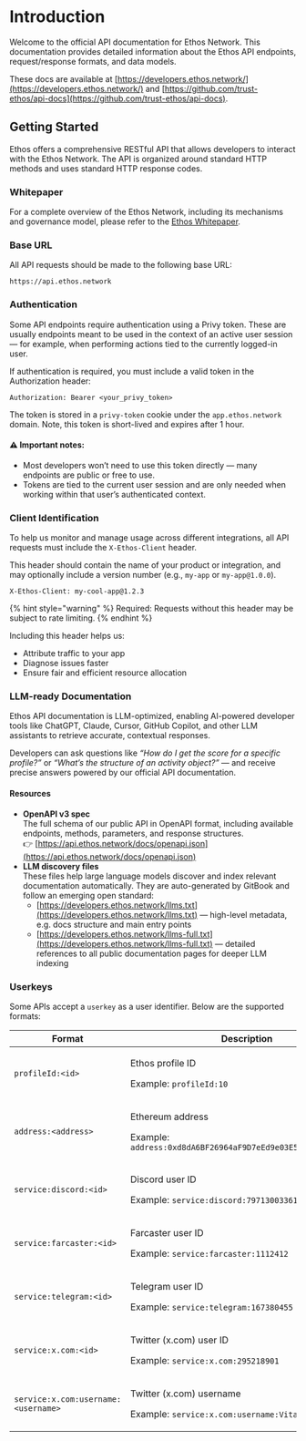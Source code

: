# Introduction

Welcome to the official API documentation for Ethos Network. This documentation provides detailed information about the Ethos API endpoints, request/response formats, and data models.

These docs are available at [https://developers.ethos.network/](https://developers.ethos.network/) and [https://github.com/trust-ethos/api-docs](https://github.com/trust-ethos/api-docs).

## Getting Started

Ethos offers a comprehensive RESTful API that allows developers to interact with the Ethos Network. The API is organized around standard HTTP methods and uses standard HTTP response codes.

### Whitepaper

For a complete overview of the Ethos Network, including its mechanisms and governance model, please refer to the [Ethos Whitepaper](https://whitepaper.ethos.network).

### Base URL

All API requests should be made to the following base URL:

```
https://api.ethos.network
```

### Authentication

Some API endpoints require authentication using a Privy token. These are usually endpoints meant to be used in the context of an active user session — for example, when performing actions tied to the currently logged-in user.

If authentication is required, you must include a valid token in the Authorization header:

```http
Authorization: Bearer <your_privy_token>
```

The token is stored in a `privy-token` cookie under the `app.ethos.network` domain. Note, this token is short-lived and expires after 1 hour.

#### ⚠️ Important notes:

* Most developers won’t need to use this token directly — many endpoints are public or free to use.
* Tokens are tied to the current user session and are only needed when working within that user’s authenticated context.

### Client Identification

To help us monitor and manage usage across different integrations, all API requests must include the `X-Ethos-Client` header.

This header should contain the name of your product or integration, and may optionally include a version number (e.g., `my-app` or `my-app@1.0.0`).

```http
X-Ethos-Client: my-cool-app@1.2.3
```

{% hint style="warning" %}
Required: Requests without this header may be subject to rate limiting.
{% endhint %}

Including this header helps us:

* Attribute traffic to your app
* Diagnose issues faster
* Ensure fair and efficient resource allocation

### LLM-ready Documentation

Ethos API documentation is LLM-optimized, enabling AI-powered developer tools like ChatGPT, Claude, Cursor, GitHub Copilot, and other LLM assistants to retrieve accurate, contextual responses.

Developers can ask questions like _“How do I get the score for a specific profile?”_ or _“What’s the structure of an activity object?”_ — and receive precise answers powered by our official API documentation.

#### Resources

* **OpenAPI v3 spec**\
  The full schema of our public API in OpenAPI format, including available endpoints, methods, parameters, and response structures.\
  👉 [https://api.ethos.network/docs/openapi.json](https://api.ethos.network/docs/openapi.json)
* **LLM discovery files**\
  These files help large language models discover and index relevant documentation automatically. They are auto-generated by GitBook and follow an emerging open standard:
  * [https://developers.ethos.network/llms.txt](https://developers.ethos.network/llms.txt) — high-level metadata, e.g. docs structure and main entry points
  * [https://developers.ethos.network/llms-full.txt](https://developers.ethos.network/llms-full.txt) — detailed references to all public documentation pages for deeper LLM indexing

### Userkeys

Some APIs accept a `userkey` as a user identifier. Below are the supported formats:

<table><thead><tr><th width="325.59375">Format</th><th>Description</th></tr></thead><tbody><tr><td><code>profileId:&#x3C;id></code></td><td><p>Ethos profile ID</p><p>Example: <code>profileId:10</code></p></td></tr><tr><td><code>address:&#x3C;address></code></td><td><p>Ethereum address</p><p>Example: <code>address:0xd8dA6BF26964aF9D7eEd9e03E53415D37aA96045</code></p></td></tr><tr><td><code>service:discord:&#x3C;id></code></td><td><p>Discord user ID</p><p>Example: <code>service:discord:797130033613242441</code></p></td></tr><tr><td><code>service:farcaster:&#x3C;id></code></td><td><p>Farcaster user ID</p><p>Example: <code>service:farcaster:1112412</code></p></td></tr><tr><td><code>service:telegram:&#x3C;id></code></td><td><p>Telegram user ID</p><p>Example: <code>service:telegram:167380455</code></p></td></tr><tr><td><code>service:x.com:&#x3C;id></code></td><td><p>Twitter (x.com) user ID</p><p>Example: <code>service:x.com:295218901</code></p></td></tr><tr><td><code>service:x.com:username:&#x3C;username></code></td><td><p>Twitter (x.com) username</p><p>Example: <code>service:x.com:username:VitalikButerin</code></p></td></tr></tbody></table>

